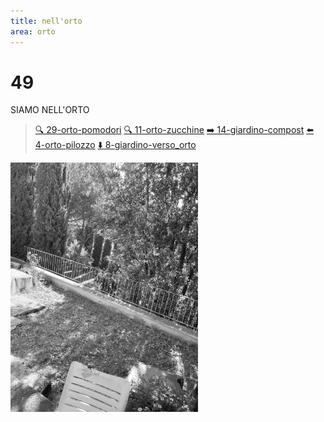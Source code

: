 ```yaml
---
title: nell'orto
area: orto
---
```

# 49
SIAMO NELL'ORTO

> [🔍 29-orto-pomodori](29-orto-pomodori.md)
> [🔍 11-orto-zucchine](11-orto-zucchine.md)
> [➡️ 14-giardino-compost](14-giardino-compost.md)
> [⬅️ 4-orto-pilozzo](4-orto-pilozzo.md)
> [⬇️ 8-giardino-verso_orto](8-giardino-verso_orto.md)

![foto_29](../_assets/preview/foto_29.jpg)